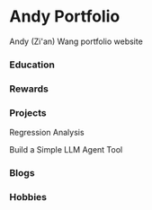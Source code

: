# Andy Portfolio
Andy (Zi'an) Wang portfolio website

### Education

### Rewards

### Projects
Regression Analysis

Build a Simple LLM Agent Tool

### Blogs

### Hobbies

